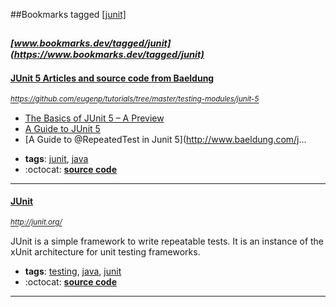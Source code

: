 ##Bookmarks tagged [[junit]](https://www.bookmarks.dev?q=[junit])

_<sup><sup>[www.bookmarks.dev/tagged/junit](https://www.bookmarks.dev/tagged/junit)</sup></sup>_
---
#### [JUnit 5 Articles and source code from Baeldung](https://github.com/eugenp/tutorials/tree/master/testing-modules/junit-5)
_<sup>https://github.com/eugenp/tutorials/tree/master/testing-modules/junit-5</sup>_

- [The Basics of JUnit 5 – A Preview](http://www.baeldung.com/junit-5-preview)
- [A Guide to JUnit 5](http://www.baeldung.com/junit-5)
- [A Guide to @RepeatedTest in Junit 5](http://www.baeldung.com/j...
* **tags**: [junit](../tagged/junit.md), [java](../tagged/java.md)
* :octocat: **[source code](https://github.com/eugenp/tutorials/tree/master/testing-modules/junit-5)**
---
#### [JUnit](http://junit.org/)
_<sup>http://junit.org/</sup>_

JUnit is a simple framework to write repeatable tests. It is an instance of the xUnit architecture for unit testing frameworks.
* **tags**: [testing](../tagged/testing.md), [java](../tagged/java.md), [junit](../tagged/junit.md)
* :octocat: **[source code](https://github.com/junit-team/junit4)**
---
